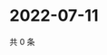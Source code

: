 # 2022-07-11

共 0 条

<!-- BEGIN WEIBO -->
<!-- 最后更新时间 Mon Jul 11 2022 02:00:39 GMT+0800 (China Standard Time) -->

<!-- END WEIBO -->
